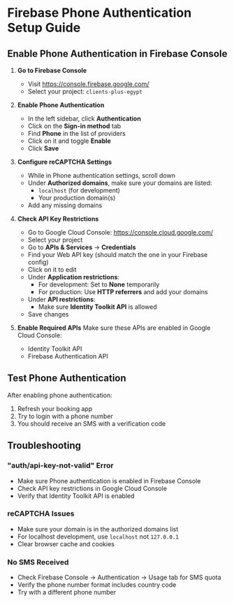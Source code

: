 # Firebase Phone Authentication Setup Guide

## Enable Phone Authentication in Firebase Console

1. **Go to Firebase Console**
   - Visit https://console.firebase.google.com/
   - Select your project: `clients-plus-egypt`

2. **Enable Phone Authentication**
   - In the left sidebar, click **Authentication**
   - Click on the **Sign-in method** tab
   - Find **Phone** in the list of providers
   - Click on it and toggle **Enable**
   - Click **Save**

3. **Configure reCAPTCHA Settings**
   - While in Phone authentication settings, scroll down
   - Under **Authorized domains**, make sure your domains are listed:
     - `localhost` (for development)
     - Your production domain(s)
   - Add any missing domains

4. **Check API Key Restrictions**
   - Go to Google Cloud Console: https://console.cloud.google.com/
   - Select your project
   - Go to **APIs & Services** → **Credentials**
   - Find your Web API key (should match the one in your Firebase config)
   - Click on it to edit
   - Under **Application restrictions**:
     - For development: Set to **None** temporarily
     - For production: Use **HTTP referrers** and add your domains
   - Under **API restrictions**:
     - Make sure **Identity Toolkit API** is allowed
   - Save changes

5. **Enable Required APIs**
   Make sure these APIs are enabled in Google Cloud Console:
   - Identity Toolkit API
   - Firebase Authentication API

## Test Phone Authentication

After enabling phone authentication:

1. Refresh your booking app
2. Try to login with a phone number
3. You should receive an SMS with a verification code

## Troubleshooting

### "auth/api-key-not-valid" Error
- Make sure Phone authentication is enabled in Firebase Console
- Check API key restrictions in Google Cloud Console
- Verify that Identity Toolkit API is enabled

### reCAPTCHA Issues
- Make sure your domain is in the authorized domains list
- For localhost development, use `localhost` not `127.0.0.1`
- Clear browser cache and cookies

### No SMS Received
- Check Firebase Console → Authentication → Usage tab for SMS quota
- Verify the phone number format includes country code
- Try with a different phone number